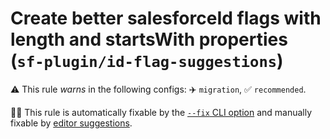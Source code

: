 # Create better salesforceId flags with length and startsWith properties (`sf-plugin/id-flag-suggestions`)

⚠️ This rule _warns_ in the following configs: ✈️ `migration`, ✅ `recommended`.

🔧💡 This rule is automatically fixable by the [`--fix` CLI option](https://eslint.org/docs/latest/user-guide/command-line-interface#--fix) and manually fixable by [editor suggestions](https://eslint.org/docs/developer-guide/working-with-rules#providing-suggestions).

<!-- end auto-generated rule header -->
